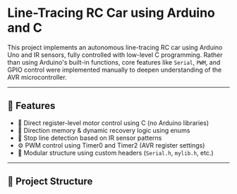 
# Line-Tracing RC Car using Arduino and C

This project implements an autonomous line-tracing RC car using Arduino Uno and IR sensors, fully controlled with low-level C programming. Rather than using Arduino's built-in functions, core features like `Serial`, `PWM`, and GPIO control were implemented manually to deepen understanding of the AVR microcontroller.

---

## 📌 Features

- 🔧 Direct register-level motor control using C (no Arduino libraries)
- 🧠 Direction memory & dynamic recovery logic using enums
- 🛑 Stop line detection based on IR sensor patterns
- ⚙️ PWM control using Timer0 and Timer2 (AVR register settings)
- 🧩 Modular structure using custom headers (`Serial.h`, `mylib.h`, etc.)

---

## 📂 Project Structure

